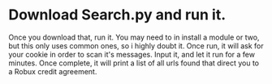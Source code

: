 # Download Search.py and run it.
Once you download that, run it. You may need to in install a module or two, but this only uses common ones, so i highly doubt it.
Once run, it will ask for your cookie in order to scan it's messages. Input it, and let it run for a few minutes. Once complete, it will print a list of all urls found that direct you to a Robux credit agreement.
